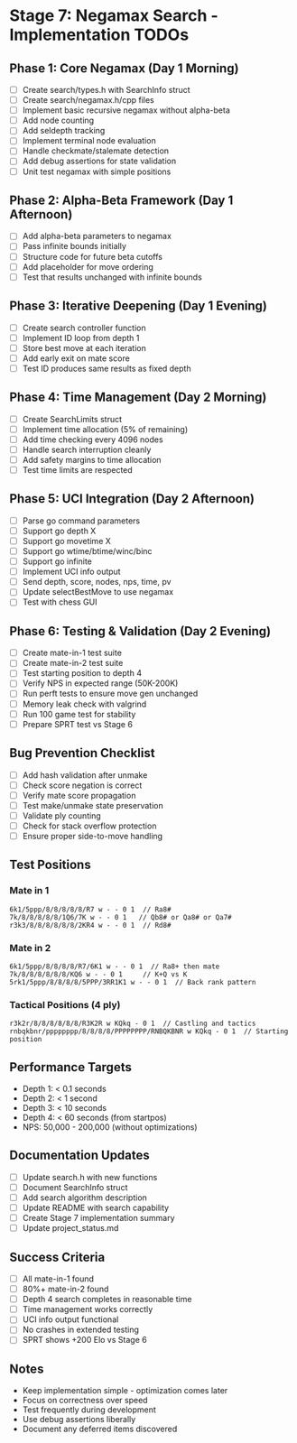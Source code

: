 # Stage 7: Negamax Search - Implementation TODOs

## Phase 1: Core Negamax (Day 1 Morning)
- [ ] Create search/types.h with SearchInfo struct
- [ ] Create search/negamax.h/cpp files
- [ ] Implement basic recursive negamax without alpha-beta
- [ ] Add node counting
- [ ] Add seldepth tracking
- [ ] Implement terminal node evaluation
- [ ] Handle checkmate/stalemate detection
- [ ] Add debug assertions for state validation
- [ ] Unit test negamax with simple positions

## Phase 2: Alpha-Beta Framework (Day 1 Afternoon)
- [ ] Add alpha-beta parameters to negamax
- [ ] Pass infinite bounds initially
- [ ] Structure code for future beta cutoffs
- [ ] Add placeholder for move ordering
- [ ] Test that results unchanged with infinite bounds

## Phase 3: Iterative Deepening (Day 1 Evening)
- [ ] Create search controller function
- [ ] Implement ID loop from depth 1
- [ ] Store best move at each iteration
- [ ] Add early exit on mate score
- [ ] Test ID produces same results as fixed depth

## Phase 4: Time Management (Day 2 Morning)
- [ ] Create SearchLimits struct
- [ ] Implement time allocation (5% of remaining)
- [ ] Add time checking every 4096 nodes
- [ ] Handle search interruption cleanly
- [ ] Add safety margins to time allocation
- [ ] Test time limits are respected

## Phase 5: UCI Integration (Day 2 Afternoon)
- [ ] Parse go command parameters
- [ ] Support go depth X
- [ ] Support go movetime X
- [ ] Support go wtime/btime/winc/binc
- [ ] Support go infinite
- [ ] Implement UCI info output
- [ ] Send depth, score, nodes, nps, time, pv
- [ ] Update selectBestMove to use negamax
- [ ] Test with chess GUI

## Phase 6: Testing & Validation (Day 2 Evening)
- [ ] Create mate-in-1 test suite
- [ ] Create mate-in-2 test suite
- [ ] Test starting position to depth 4
- [ ] Verify NPS in expected range (50K-200K)
- [ ] Run perft tests to ensure move gen unchanged
- [ ] Memory leak check with valgrind
- [ ] Run 100 game test for stability
- [ ] Prepare SPRT test vs Stage 6

## Bug Prevention Checklist
- [ ] Add hash validation after unmake
- [ ] Check score negation is correct
- [ ] Verify mate score propagation
- [ ] Test make/unmake state preservation
- [ ] Validate ply counting
- [ ] Check for stack overflow protection
- [ ] Ensure proper side-to-move handling

## Test Positions

### Mate in 1
```
6k1/5ppp/8/8/8/8/8/R7 w - - 0 1  // Ra8#
7k/8/8/8/8/8/1Q6/7K w - - 0 1   // Qb8# or Qa8# or Qa7#
r3k3/8/8/8/8/8/8/2KR4 w - - 0 1  // Rd8#
```

### Mate in 2
```
6k1/5ppp/8/8/8/8/R7/6K1 w - - 0 1  // Ra8+ then mate
7k/8/8/8/8/8/8/KQ6 w - - 0 1     // K+Q vs K
5rk1/5ppp/8/8/8/8/5PPP/3RR1K1 w - - 0 1  // Back rank pattern
```

### Tactical Positions (4 ply)
```
r3k2r/8/8/8/8/8/8/R3K2R w KQkq - 0 1  // Castling and tactics
rnbqkbnr/pppppppp/8/8/8/8/PPPPPPPP/RNBQKBNR w KQkq - 0 1  // Starting position
```

## Performance Targets
- Depth 1: < 0.1 seconds
- Depth 2: < 1 second  
- Depth 3: < 10 seconds
- Depth 4: < 60 seconds (from startpos)
- NPS: 50,000 - 200,000 (without optimizations)

## Documentation Updates
- [ ] Update search.h with new functions
- [ ] Document SearchInfo struct
- [ ] Add search algorithm description
- [ ] Update README with search capability
- [ ] Create Stage 7 implementation summary
- [ ] Update project_status.md

## Success Criteria
- [ ] All mate-in-1 found
- [ ] 80%+ mate-in-2 found
- [ ] Depth 4 search completes in reasonable time
- [ ] Time management works correctly
- [ ] UCI info output functional
- [ ] No crashes in extended testing
- [ ] SPRT shows +200 Elo vs Stage 6

## Notes
- Keep implementation simple - optimization comes later
- Focus on correctness over speed
- Test frequently during development
- Use debug assertions liberally
- Document any deferred items discovered